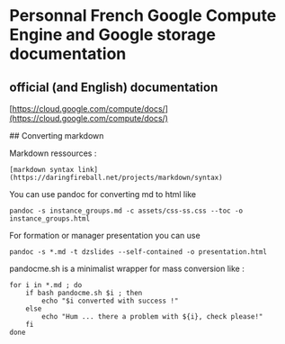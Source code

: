 # Personnal French Google Compute Engine and Google storage documentation 

## official (and English) documentation

[https://cloud.google.com/compute/docs/](https://cloud.google.com/compute/docs/)

## Converting markdown

Markdown ressources :

    [markdown syntax link](https://daringfireball.net/projects/markdown/syntax)

You can use pandoc for converting md to html like

    pandoc -s instance_groups.md -c assets/css-ss.css --toc -o instance_groups.html

For formation or manager presentation you can use 
    
    pandoc -s *.md -t dzslides --self-contained -o presentation.html

pandocme.sh is a minimalist wrapper for mass conversion like :

    for i in *.md ; do
        if bash pandocme.sh $i ; then
            echo "$i converted with success !"
        else
            echo "Hum ... there a problem with ${i}, check please!"
        fi
    done
